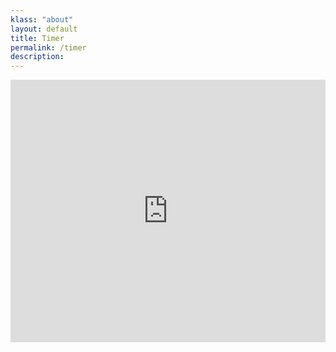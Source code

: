 ```yaml
---
klass: "about"
layout: default
title: Timer
permalink: /timer
description:
---
```


<iframe src="https://www.powr.io/countdown-timer/u/a2188642_1620913542#platform=iframe" style="width:100%;" height="420px" frameborder="0"></iframe>
